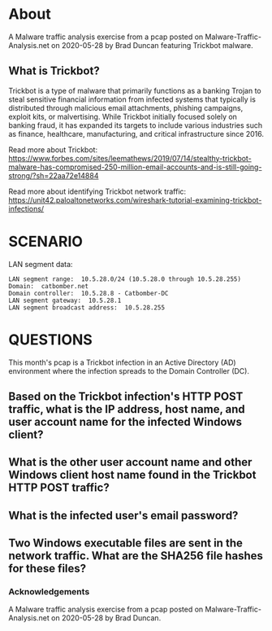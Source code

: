 # About
A Malware traffic analysis exercise from a pcap posted on Malware-Traffic-Analysis.net on 2020-05-28 by Brad Duncan featuring Trickbot malware.

## What is Trickbot?
Trickbot is a type of malware that primarily functions as a banking Trojan to steal sensitive financial information from infected systems that typically is distributed through malicious email attachments, phishing campaigns, exploit kits, or malvertising. While Trickbot initially focused solely on banking fraud, it has expanded its targets to include various industries such as finance, healthcare, manufacturing, and critical infrastructure since 2016. 

Read more about Trickbot: https://www.forbes.com/sites/leemathews/2019/07/14/stealthy-trickbot-malware-has-compromised-250-million-email-accounts-and-is-still-going-strong/?sh=22aa72e14884

Read more about identifying Trickbot network traffic: https://unit42.paloaltonetworks.com/wireshark-tutorial-examining-trickbot-infections/

# SCENARIO

LAN segment data:

    LAN segment range:  10.5.28.0/24 (10.5.28.0 through 10.5.28.255)
    Domain:  catbomber.net
    Domain controller:  10.5.28.8 - Catbomber-DC
    LAN segment gateway:  10.5.28.1
    LAN segment broadcast address:  10.5.28.255

 
# QUESTIONS

This month's pcap is a Trickbot infection in an Active Directory (AD) environment where the infection spreads to the Domain Controller (DC).

   ## Based on the Trickbot infection's HTTP POST traffic, what is the IP address, host name, and user account name for the infected Windows client?
   ## What is the other user account name and other Windows client host name found in the Trickbot HTTP POST traffic?
   ## What is the infected user's email password?
   ## Two Windows executable files are sent in the network traffic.  What are the SHA256 file hashes for these files?


 ### Acknowledgements
A Malware traffic analysis exercise from a pcap posted on Malware-Traffic-Analysis.net on 2020-05-28 by Brad Duncan.
